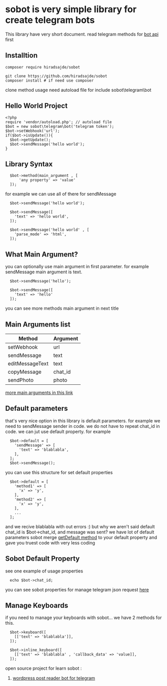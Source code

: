 <h1>sobot is very simple library for create telegram bots</h1>

This library have very short document. read telegram methods for <a href="https://core.telegram.org/methods">bot api</a> first
<h2>Installtion</h2>

```
composer require hiradsajde/sobot
```

```
git clone https://github.com/hiradsajde/sobot
composer install # if need use composer
```

clone method usage need autoload file for include sobot\telegram\bot

<h2>Hello World Project</h2>

```
<?php
require 'vendor/autoload.php'; // autoload file
$bot = new sobot\telegram\bot('telegram token');
$bot->setWebhook('url');
if($bot->isUpdate()){
  $bot->getUpdate();
  $bot->sendMessage('hello world');
}
```

<h2>Library Syntax</h2>

```
  $bot->method(main_argument , [
      'any property' => 'value'
  ]);
```
for example we can use all of there for sendMessage

```
  $bot->sendMessage('hello world');
```

```
  $bot->sendMessage([
    'text' => 'hello world',
  ]);
```

```
  $bot->sendMessage('hello world' , [
    'parse_mode' => 'html',
  ]);
```

<h2>What Main Argument?</h2>

you can optionally use main argument in first parameter. for example sendMessage main argument is text.

```
  $bot->sendMessage('hello');
```

```
  $bot->sendMessage([
    'text' => 'hello'
  ]);
```
you can see more methods main argument in next title
<h2>Main Arguments list</h2>

| Method     | Argument |
| ---      | ---       |
| setWebhook     | url |
| sendMessage | text |
| editMessageText     | text |
| copyMessage     | chat_id |
| sendPhoto     | photo |

<a href="https://github.com/hiradsajde/sobot/blob/d32fa964d222eb021efd005688ff1b293bf0b05e/sobot/telegram/bot.php#L138">more main arguments in this link</a>
<h2>Default parameters</h2>
that's very nice option in this library is default parameters. for example we need to sendMessage sender in code. we do not have to repeat chat_id in code. we can jut use default property. for example

```
  $bot->default = [
    'sendMessage' => [
      'text' => 'blablabla',
    ],
  ];
  $bot->sendMessage();
```

you can use this structure for set default properties

```
  $bot->default = [
    'method1' => [
      'x' => 'y',
    ],
    'method2' => [
      'x' => 'y',
    ],
    ...
  ];
```
and we recive blablabla with out errors :) 
but why we aren't said default chat_id is $bot->chat_id, and message was sent? we have lot of default parameters
sobot merge <a href="https://github.com/hiradsajde/sobot/blob/d32fa964d222eb021efd005688ff1b293bf0b05e/sobot/telegram/bot.php#L136">getDefault method</a> to your default property and gave you truest code with very less coding

<h2>Sobot Default Property</h2>
see one example of usage properties

```
  echo $bot->chat_id;
```
you can see sobot properties for manage telegram json request <a href="https://github.com/hiradsajde/sobot/blob/d32fa964d222eb021efd005688ff1b293bf0b05e/sobot/telegram/bot.php#L58">here</a>

<h2>Manage Keyboards</h2>

if you need to manage your keyboards with sobot... we have 2 methods for this. 

```
  $bot->keyboard([
    [['text' => 'blablabla']],
  ]);
```

```
  $bot->inline_keyboard([
    [['text' => 'blablabla' , 'callback_data' => 'value]],
  ]);
```

open source  project for learn sobot : 
<ol>
  <li><a href="https://github.com/hiradsajde/wp-telegram"> wordpress post reader bot for telegram </a></li>
</ol> 
